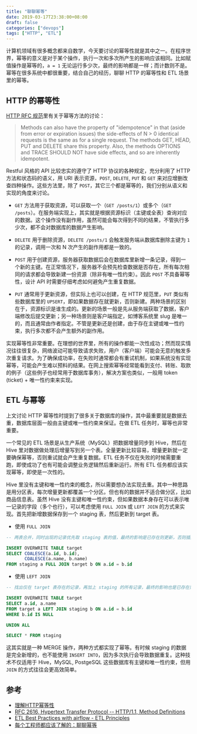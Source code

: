 ```yaml
---
title: "聊聊幂等"
date: 2019-03-17T23:38:00+08:00
draft: false
categories: ["devops"]
tags: ["HTTP", "ETL"]
---
```


计算机领域有很多概念都来自数学，今天要讨论的幂等性就是其中之一。在程序世界，幂等的意义是对于某个操作，执行一次和多次所产生的影响应该相同。比如赋值操作是幂等的，`a = 1` 无论运行多少次，最终的影响都是一样；而计数则不是。幂等在很多系统中都很重要，结合自己的经历，聊聊 HTTP 的幂等性和 ETL 场景里的幂等。

## HTTP 的幂等性

[HTTP RFC 规范](https://www.w3.org/Protocols/rfc2616/rfc2616-sec9.html)里有关于幂等方法的讨论：

> Methods can also have the property of "idempotence" in that (aside from error or expiration issues) the side-effects of N > 0 identical requests is the same as for a single request. The methods GET, HEAD, PUT and DELETE share this property. Also, the methods OPTIONS and TRACE SHOULD NOT have side effects, and so are inherently idempotent.

<!--more-->

Restful 风格的 API 比较忠实的遵守了 HTTP 协议的各种规定，充分利用了 HTTP 方法和状态码的语义，用 URI 表示资源，`POST`, `DELETE`, `PUT` 和 `GET` 来对应增删改查四种操作。这些方法里，除了 `POST`，其它三个都是幂等的，我们分别从语义和实现的角度来讨论。

- `GET` 方法用于获取资源，可以获取一个（`GET /posts/1`）或多个（`GET /posts`）。在服务端实现上，其实就是根据资源标识（主键或全表）查询对应的数据。这个操作没有副作用，虽然可能会每次得到不同的结果，不管执行多少次，都不会对数据库的数据产生影响。

- `DELETE` 用于删除资源，`DELETE /posts/1` 会触发服务端从数据库删除主键为 `1` 的记录，调用一次和 N 次产生的副作用都是一致的。

- `POST` 用于创建资源，服务器获取数据后会在数据库里新增一条记录，得到一个新的主键。在正常情况下，服务器不会预先检查数据是否存在，所有每次相同的请求都会导致新建一份资源（除非有唯一性约束）。因此 `POST` 不具备幂等性，设计 API 时需要仔细考虑如何避免产生重复数据。

- `PUT` 通常用于更新资源，但实际上也可以创建，在 HTTP 规范里，`PUT` 类似有些数据库里的 `UPSERT`，即如果数据存在就更新，否则新建。两种场景的区别在于，资源标识是谁生成的。更新的场景一般是先从服务端获取了数据，客户端修改后提交更新；另一种场景则是客户端指定，如博客系统里 slug 是唯一的，而且通常由作者指定。不管是更新还是创建，由于存在主键或唯一性约束，执行多次都不会产生额外的副作用。

实现幂等性非常重要。在理想的世界里，所有的操作都能一次性成功；然而现实情况往往很复杂，网络波动可能导致请求失败，用户（客户端）可能会无意的触发多次重复请求。为了确保成功率，在失败时通常都会有重试机制，如果系统没有实现幂等，可能会产生难以预料的结果。在网上搜索幂等经常能看到支付、转账、取款的例子（这些例子也经常用于数据库事务），解决方案也类似，一般用 token (ticket) + 唯一性约束来实现。

## ETL 与幂等

上文讨论 HTTP 幂等性时提到了很多关于数据库的操作，其中最重要就是数据去重，数据库层面一般由主键或唯一性约束来保证。在做 ETL 任务时，幂等也非常重要。

一个常见的 ETL 场景是从生产系统（MySQL）把数据增量同步到 Hive，然后在 Hive 里对数据做处理后增量写到另一个表。全量更新比较容易，增量更新就一定要确保幂等，否则重试就会产生重复数据。ETL 任务不仅在失败的时候需要重跑，即使成功了也有可能会调整业务逻辑然后重新运行。所有 ETL 任务都应该实现幂等，即使是一次性的。

Hive 里没有主键和唯一性约束的概念，所以需要想办法实现去重。其中一种思路是用分区表，每次增量更新都覆盖一个分区。但也有的数据并不适合做分区，比如商品信息表。虽然 Hive 没有主键和唯一性约束，但如果数据本身存在可以表示唯一记录的字段（多个也行），可以考虑使用 `FULL JOIN` 或 `LEFT JOIN` 的方式来实现。首先把新增数据保存到一个 staging 表，然后更新到 target 表。

- 使用 `FULL JOIN`

```sql
-- 两表合并，同时出现的记录优先取 staging 表的值，最终的影响是已存在则更新，否则插入

INSERT OVERWRITE TABLE target
SELECT COALESCE(a.id, b.id),
       COALESCE(a.name, b.name)
FROM staging a FULL JOIN target b ON a.id = b.id
```

- 使用 `LEFT JOIN`

```sql
-- 找出仅在 target 表存在的记录，再加上 staging 的所有记录，最终的影响也是已存在则更新，否则插入

INSERT OVERWRITE TABLE target
SELECT a.id, a.name
FROM target a LEFT JOIN staging b ON a.id = b.id
WHERE b.id IS NULL

UNION ALL

SELECT * FROM staging
```

这其实就是一种 MERGE 操作，两种方式都实现了幂等。有时候 staging 的数据是完全新增的，也不能使用 `INSERT INTO`，因为多次执行会导致数据重复。这种技术不仅适用于 Hive，MySQL, PostgeSQL 这些数据库有主键和唯一性约束，但用 `JOIN` 的方式往往会更高效简单。

## 参考

- [理解HTTP幂等性](https://www.cnblogs.com/weidagang2046/archive/2011/06/04/idempotence.html)
- [RFC 2616, Hypertext Transfer Protocol -- HTTP/1.1, Method Definitions](https://www.w3.org/Protocols/rfc2616/rfc2616-sec9.html)
- [ETL Best Practices with airflow - ETL Principles](https://gtoonstra.github.io/etl-with-airflow/principles.html?highlight=idempotency)
- [每个工程师都应该了解的：聊聊幂等](https://time.geekbang.org/column/article/896)

